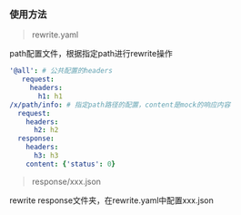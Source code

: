 ### 使用方法

> rewrite.yaml 
   
path配置文件，根据指定path进行rewrite操作

```yaml
'@all': # 公共配置的headers
   request:
     headers:
       h1: h1
/x/path/info: # 指定path路径的配置，content是mock的响应内容
  request:
    headers:
      h2: h2
  response:
    headers:
      h3: h3
    content: {'status': 0}

```

> response/xxx.json 
   
rewrite response文件夹，在rewrite.yaml中配置xxx.json


